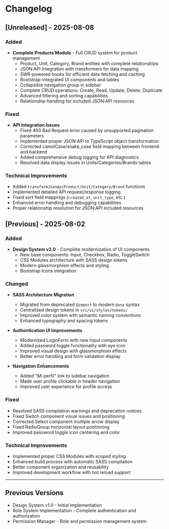# Changelog

## [Unreleased] - 2025-08-08

### Added
- **Complete Products Module** - Full CRUD system for product management
  - Product, Unit, Category, Brand entities with complete relationships
  - JSON:API integration with transformers for data mapping
  - SWR-powered hooks for efficient data fetching and caching
  - Bootstrap-integrated UI components and tables
  - Collapsible navigation group in sidebar
  - Complete CRUD operations: Create, Read, Update, Delete, Duplicate
  - Advanced filtering and sorting capabilities
  - Relationship handling for included JSON:API resources

### Fixed
- **API Integration Issues**
  - Fixed 400 Bad Request error caused by unsupported pagination parameters
  - Implemented proper JSON:API to TypeScript object transformation
  - Corrected camelCase/snake_case field mapping between frontend and backend
  - Added comprehensive debug logging for API diagnostics
  - Resolved data display issues in Units/Categories/Brands tables

### Technical Improvements
- Added `transformJsonApiProduct/Unit/Category/Brand` functions
- Implemented detailed API request/response logging
- Fixed sort field mappings (`created_at`, `unit_type`, etc.)
- Enhanced error handling and debugging capabilities
- Proper relationship resolution for JSON:API included resources

## [Previous] - 2025-08-02

### Added
- **Design System v2.0** - Complete modernization of UI components
  - New base components: Input, Checkbox, Radio, ToggleSwitch
  - CSS Modules architecture with SASS design tokens
  - Modern glassmorphism effects and styling
  - Bootstrap Icons integration

### Changed
- **SASS Architecture Migration**
  - Migrated from deprecated `@import` to modern `@use` syntax
  - Centralized design tokens in `src/ui/styles/tokens/`
  - Improved color system with semantic naming conventions
  - Enhanced typography and spacing tokens

- **Authentication UI Improvements**
  - Modernized LoginForm with new Input components
  - Added password toggle functionality with eye icon
  - Improved visual design with glassmorphism effects
  - Better error handling and form validation display

- **Navigation Enhancements**
  - Added "Mi perfil" link to sidebar navigation
  - Made user profile clickable in header navigation
  - Improved user experience for profile access

### Fixed
- Resolved SASS compilation warnings and deprecation notices
- Fixed Switch component visual issues and positioning
- Corrected Select component multiple arrow display
- Fixed RadioGroup horizontal layout positioning
- Improved password toggle icon centering and color

### Technical Improvements
- Implemented proper CSS Modules with scoped styling
- Enhanced build process with automatic SASS compilation
- Better component organization and reusability
- Improved development workflow with hot reload support

---

## Previous Versions
- Design System v1.0 - Initial implementation
- Role System Implementation - Complete authentication and authorization
- Permission Manager - Role and permission management system